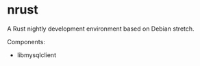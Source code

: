 # nrust

A Rust nightly development environment based on Debian stretch.

Components:

- libmysqlclient

